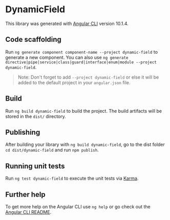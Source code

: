 # DynamicField

This library was generated with [Angular CLI](https://github.com/angular/angular-cli) version 10.1.4.

## Code scaffolding

Run `ng generate component component-name --project dynamic-field` to generate a new component. You can also use `ng generate directive|pipe|service|class|guard|interface|enum|module --project dynamic-field`.
> Note: Don't forget to add `--project dynamic-field` or else it will be added to the default project in your `angular.json` file. 

## Build

Run `ng build dynamic-field` to build the project. The build artifacts will be stored in the `dist/` directory.

## Publishing

After building your library with `ng build dynamic-field`, go to the dist folder `cd dist/dynamic-field` and run `npm publish`.

## Running unit tests

Run `ng test dynamic-field` to execute the unit tests via [Karma](https://karma-runner.github.io).

## Further help

To get more help on the Angular CLI use `ng help` or go check out the [Angular CLI README](https://github.com/angular/angular-cli/blob/master/README.md).
